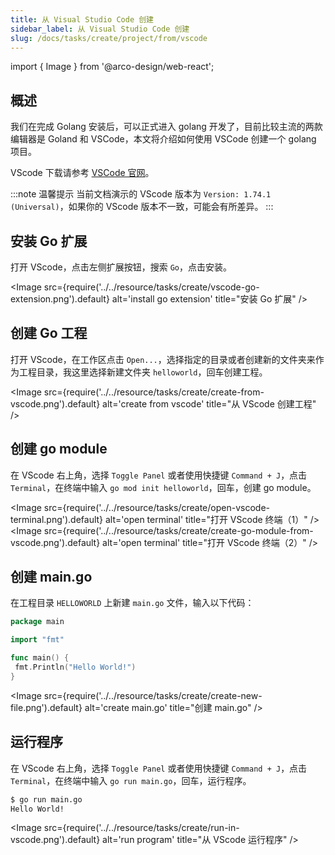 ```yaml
---
title: 从 Visual Studio Code 创建
sidebar_label: 从 Visual Studio Code 创建
slug: /docs/tasks/create/project/from/vscode
---
```


import { Image } from '@arco-design/web-react';

## 概述

我们在完成 Golang 安装后，可以正式进入 golang 开发了，目前比较主流的两款编辑器是 Goland 和 VSCode，本文将介绍如何使用 VSCode 创建一个 golang 项目。

VScode 下载请参考 [VSCode 官网](https://code.visualstudio.com/)。

:::note 温馨提示
当前文档演示的 VScode 版本为 `Version: 1.74.1 (Universal)`，如果你的 VScode 版本不一致，可能会有所差异。
:::

## 安装 Go 扩展

打开 VScode，点击左侧扩展按钮，搜索 `Go`，点击安装。

<Image
      src={require('../../resource/tasks/create/vscode-go-extension.png').default}
      alt='install go extension'
   title="安装 Go 扩展"
/>

## 创建 Go 工程

打开 VScode，在工作区点击 `Open...`，选择指定的目录或者创建新的文件夹来作为工程目录，我这里选择新建文件夹 `helloworld`，回车创建工程。

<Image
      src={require('../../resource/tasks/create/create-from-vscode.png').default}
      alt='create from vscode'
   title="从 VScode 创建工程"
/>

## 创建 go module

在 VScode 右上角，选择 `Toggle Panel` 或者使用快捷键 `Command + J`，点击 `Terminal`，在终端中输入 `go mod init helloworld`，回车，创建 go module。

<Image
      src={require('../../resource/tasks/create/open-vscode-terminal.png').default}
      alt='open terminal'
   title="打开 VScode 终端（1）"
/>
<Image
      src={require('../../resource/tasks/create/create-go-module-from-vscode.png').default}
      alt='open terminal'
   title="打开 VScode 终端（2）"
/>

## 创建 main.go

在工程目录 `HELLOWORLD` 上新建 `main.go` 文件，输入以下代码：

```go
package main

import "fmt"

func main() {
 fmt.Println("Hello World!")
}
```

<Image
      src={require('../../resource/tasks/create/create-new-file.png').default}
      alt='create main.go'
   title="创建 main.go"
/>

## 运行程序

在 VScode 右上角，选择 `Toggle Panel` 或者使用快捷键 `Command + J`，点击 `Terminal`，在终端中输入 `go run main.go`，回车，运行程序。

```bash
$ go run main.go
Hello World!
```

<Image
      src={require('../../resource/tasks/create/run-in-vscode.png').default}
      alt='run program'
   title="从 VScode 运行程序"
/>
